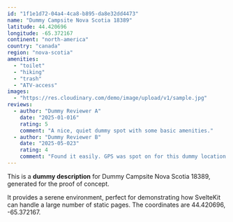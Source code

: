 ```yaml
---
id: "1f1e1d72-04a4-4ca8-b895-da8e32dd4473"
name: "Dummy Campsite Nova Scotia 18389"
latitude: 44.420696
longitude: -65.372167
continent: "north-america"
country: "canada"
region: "nova-scotia"
amenities:
  - "toilet"
  - "hiking"
  - "trash"
  - "ATV-access"
images:
  - "https://res.cloudinary.com/demo/image/upload/v1/sample.jpg"
reviews:
  - author: "Dummy Reviewer A"
    date: "2025-01-016"
    rating: 5
    comment: "A nice, quiet dummy spot with some basic amenities."
  - author: "Dummy Reviewer B"
    date: "2025-05-023"
    rating: 4
    comment: "Found it easily. GPS was spot on for this dummy location."
---
```


This is a **dummy description** for Dummy Campsite Nova Scotia 18389, generated for the proof of concept.

It provides a serene environment, perfect for demonstrating how SvelteKit can handle a large number of static pages. The coordinates are 44.420696, -65.372167.
